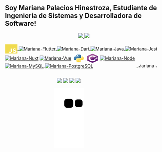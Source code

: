 ## Soy Mariana Palacios Hinestroza, Estudiante de Ingeniería de Sistemas y Desarrolladora de Software!
<div align="center">
  <a href="https://github.com/marianaph6">
  
  <img height="200em" src="https://github-readme-stats.vercel.app/api?username=marianaph6&show_icons=true&theme=blueberry&include_all_commits=true&count_private=true"/>
  <img height="ediem" src="https://github-readme-stats.vercel.app/api/top-langs/?username=marianaph6&layout=compact&langs_count=7&theme=blueberry"/>
</div>
<div style="display: inline_block"><br>
  <img align="center" alt="Mariana-Js" height="30" width="40" src="https://raw.githubusercontent.com/devicons/devicon/master/icons/javascript/javascript-plain.svg">
  <img align="center" alt="Mariana-Flutter" height="30" width="40" src="https://cdn.jsdelivr.net/gh/devicons/devicon/icons/flutter/flutter-original.svg">
    <img align="center" alt="Mariana-Dart" height="30" width="40" src="https://cdn.jsdelivr.net/gh/devicons/devicon/icons/dart/dart-original.svg">
  <img align="center" alt="Mariana-Java" height="30" width="40" src="https://cdn.jsdelivr.net/gh/devicons/devicon/icons/java/java-original.svg">
  <img align="center" alt="Mariana-Jest" height="30" width="40" src="https://cdn.jsdelivr.net/gh/devicons/devicon/icons/jest/jest-plain.svg">
  <img align="center" alt="Mariana-Nuxt" height="30" width="40" src="https://cdn.jsdelivr.net/gh/devicons/devicon/icons/nuxtjs/nuxtjs-original.svg">
  <img align="center" alt="Mariana-Vue" height="30" width="40" src="https://cdn.jsdelivr.net/gh/devicons/devicon/icons/vuejs/vuejs-original.svg">
  <img align="center" alt="Mariana-Python" height="30" width="40" src="https://raw.githubusercontent.com/devicons/devicon/master/icons/python/python-original.svg">
  <img align="center" alt="Mariana-Csharp" height="30" width="40" src="https://raw.githubusercontent.com/devicons/devicon/master/icons/csharp/csharp-original.svg">
  <img align="center" alt="Mariana-Node" height="30" width="40" src="https://cdn.jsdelivr.net/gh/devicons/devicon/icons/nodejs/nodejs-original.svg">
  <img align="center" alt="Mariana-MySQL" height="30" width="40" src="https://cdn.jsdelivr.net/gh/devicons/devicon/icons/mysql/mysql-original.svg">
  <img align="center" alt="Mariana-PostgreSQL" height="30" width="40" src="https://cdn.jsdelivr.net/gh/devicons/devicon/icons/postgresql/postgresql-original.svg">
  <img align="right" alt="Mariana-Pic" height="200" style="border-radius:50px;" src="https://i.etsystatic.com/15991764/r/il/8de4fc/2756201378/il_794xN.2756201378_otzz.jpg">
</div>
  
  
  ##
 
<div align="center">
  <a href="https://www.linkedin.com/in/mariana-palacios-hinestroza-309b261ba" target="_blank"><img src="https://img.shields.io/badge/-LinkedIn-%230077B5?style=for-the-badge&logo=linkedin&logoColor=white" target="_blank"></a> 
  <a href="https://twitter.com/Mariana_ph6" target="_blank"><img src="https://img.shields.io/badge/Twitter-1DA1F2?style=for-the-badge&logo=twitter&logoColor=white" target="_blank"></a>
  <a href="https://www.instagram.com/mariana_ph6/" target="_blank"><img src="https://img.shields.io/badge/-Instagram-%23E4405F?style=for-the-badge&logo=instagram&logoColor=white" target="_blank"></a>
  <a href = "mailto:mariana1996.mph@gmail.com"><img src="https://img.shields.io/badge/-Gmail-%23333?style=for-the-badge&logo=gmail&logoColor=white" target="_blank"></a>

  ![Snake animation](https://github.com/rafaballerini/rafaballerini/blob/output/github-contribution-grid-snake.svg)
 
</div>
